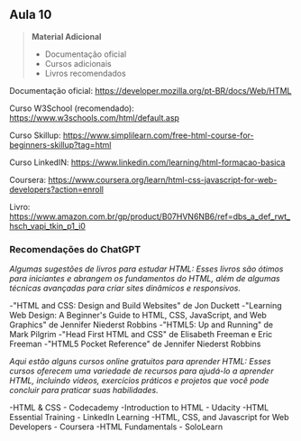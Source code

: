 ## Aula 10

> **Material Adicional**
>
>- Documentação oficial
>- Cursos adicionais
>- Livros recomendados

Documentação oficial:
https://developer.mozilla.org/pt-BR/docs/Web/HTML

Curso W3School (recomendado):
https://www.w3schools.com/html/default.asp

Curso Skillup:
https://www.simplilearn.com/free-html-course-for-beginners-skillup?tag=html

Curso LinkedIN:
https://www.linkedin.com/learning/html-formacao-basica

Coursera:
https://www.coursera.org/learn/html-css-javascript-for-web-developers?action=enroll

Livro:
https://www.amazon.com.br/gp/product/B07HVN6NB6/ref=dbs_a_def_rwt_hsch_vapi_tkin_p1_i0

### Recomendações do ChatGPT

*Algumas sugestões de livros para estudar HTML: Esses livros são ótimos para iniciantes e abrangem os fundamentos do HTML, 
além de algumas técnicas avançadas para criar sites dinâmicos e responsivos.*

-"HTML and CSS: Design and Build Websites" de Jon Duckett
-"Learning Web Design: A Beginner's Guide to HTML, CSS, JavaScript, and Web Graphics" de Jennifer Niederst Robbins
-"HTML5: Up and Running" de Mark Pilgrim
-"Head First HTML and CSS" de Elisabeth Freeman e Eric Freeman
-"HTML5 Pocket Reference" de Jennifer Niederst Robbins

*Aqui estão alguns cursos online gratuitos para aprender HTML: Esses cursos oferecem uma variedade de recursos para ajudá-lo a aprender HTML, 
incluindo vídeos, exercícios práticos e projetos que você pode concluir para praticar suas habilidades.*

-HTML & CSS - Codecademy
-Introduction to HTML - Udacity
-HTML Essential Training - LinkedIn Learning
-HTML, CSS, and Javascript for Web Developers - Coursera
-HTML Fundamentals - SoloLearn
 
